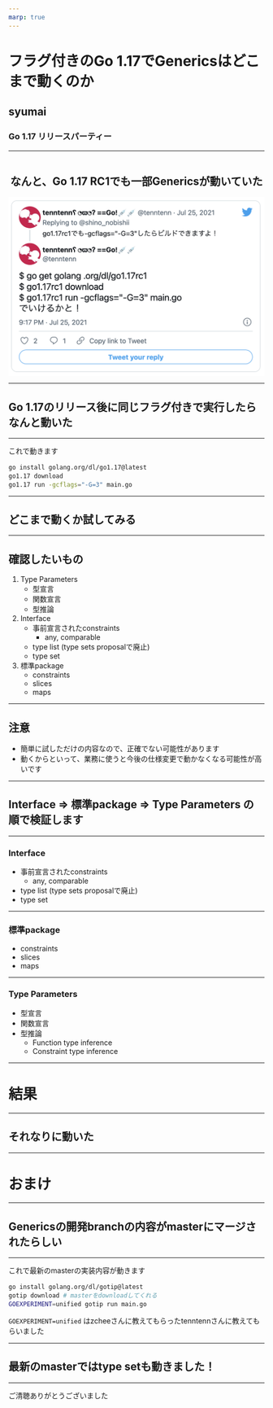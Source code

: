 ```yaml
---
marp: true
---
```


# フラグ付きのGo 1.17でGenericsはどこまで動くのか

## syumai

### Go 1.17 リリースパーティー

---

<div style="display: flex; flex-direction: column; align-items: center">

## なんと、Go 1.17 RC1でも一部Genericsが動いていた

<img src="./images/generics-tweet.png" style="width: 700px">
</div>

---

## Go 1.17のリリース後に同じフラグ付きで実行したらなんと動いた

---

これで動きます

```sh
go install golang.org/dl/go1.17@latest
go1.17 download
go1.17 run -gcflags="-G=3" main.go
```

---

## どこまで動くか試してみる

---

## 確認したいもの

1. Type Parameters
   - 型宣言
   - 関数宣言
   - 型推論
2. Interface
   - 事前宣言されたconstraints
     - any, comparable
   - type list (type sets proposalで廃止)
   - type set
3. 標準package
   - constraints
   - slices
   - maps

---

## 注意

* 簡単に試しただけの内容なので、正確でない可能性があります
* 動くからといって、業務に使うと今後の仕様変更で動かなくなる可能性が高いです

---

## Interface => 標準package => Type Parameters の順で検証します

---

### Interface
  - 事前宣言されたconstraints
    - any, comparable
  - type list (type sets proposalで廃止)
  - type set

---

### 標準package
  - constraints
  - slices
  - maps

---

### Type Parameters
  - 型宣言
  - 関数宣言
  - 型推論
    - Function type inference
    - Constraint type inference

---

# 結果

---

## それなりに動いた

---

# おまけ

---

## Genericsの開発branchの内容がmasterにマージされたらしい

---

これで最新のmasterの実装内容が動きます

```sh
go install golang.org/dl/gotip@latest
gotip download # masterをdownloadしてくれる
GOEXPERIMENT=unified gotip run main.go
```

`GOEXPERIMENT=unified` はzcheeさんに教えてもらったtenntennさんに教えてもらいました

---

## 最新のmasterではtype setも動きました！

---

ご清聴ありがとうございました
